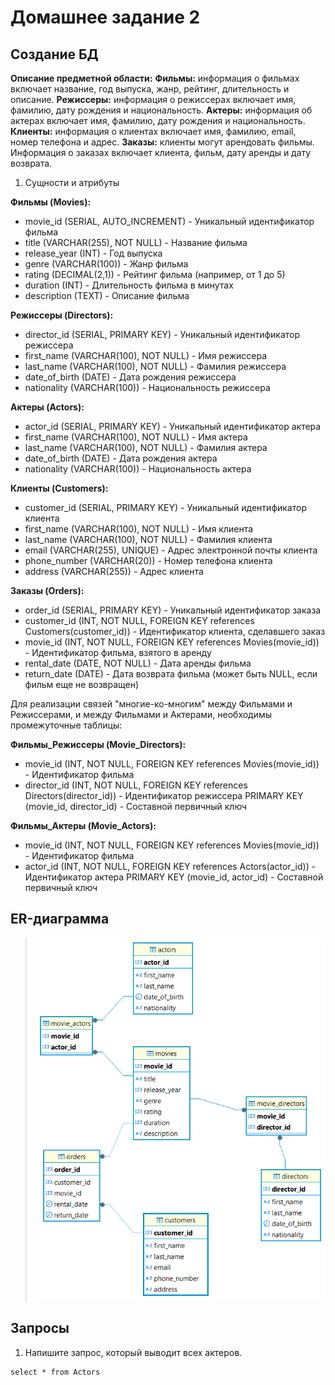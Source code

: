 # Домашнее задание 2
## Создание БД

**Описание предметной области:**
**Фильмы:** информация о фильмах включает название, год выпуска, жанр, рейтинг, длительность и описание.
**Режиссеры:** информация о режиссерах включает имя, фамилию, дату рождения и национальность.
**Актеры:** информация об актерах включает имя, фамилию, дату рождения и национальность.
**Клиенты:** информация о клиентах включает имя, фамилию, email, номер телефона и адрес.
**Заказы:** клиенты могут арендовать фильмы. Информация о заказах включает клиента, фильм, дату аренды и дату возврата.

1. Сущности и атрибуты

**Фильмы (Movies):**

- movie_id (SERIAL, AUTO_INCREMENT) - Уникальный идентификатор фильма
- title (VARCHAR(255), NOT NULL) - Название фильма
- release_year (INT) - Год выпуска
- genre (VARCHAR(100)) - Жанр фильма
- rating (DECIMAL(2,1)) - Рейтинг фильма (например, от 1 до 5)
- duration (INT) - Длительность фильма в минутах
- description (TEXT) - Описание фильма


**Режиссеры (Directors):**

- director_id (SERIAL, PRIMARY KEY) - Уникальный идентификатор режиссера
- first_name (VARCHAR(100), NOT NULL) - Имя режиссера
- last_name (VARCHAR(100), NOT NULL) - Фамилия режиссера
- date_of_birth (DATE) - Дата рождения режиссера
- nationality (VARCHAR(100)) - Национальность режиссера

**Актеры (Actors):**

- actor_id (SERIAL, PRIMARY KEY) - Уникальный идентификатор актера
- first_name (VARCHAR(100), NOT NULL) - Имя актера
- last_name (VARCHAR(100), NOT NULL) - Фамилия актера
- date_of_birth (DATE) - Дата рождения актера
- nationality (VARCHAR(100)) - Национальность актера

**Клиенты (Customers):**

- customer_id (SERIAL, PRIMARY KEY) - Уникальный идентификатор клиента
- first_name (VARCHAR(100), NOT NULL) - Имя клиента
- last_name (VARCHAR(100), NOT NULL) - Фамилия клиента
- email (VARCHAR(255), UNIQUE) - Адрес электронной почты клиента
- phone_number (VARCHAR(20)) - Номер телефона клиента
- address (VARCHAR(255)) - Адрес клиента

**Заказы (Orders):**

- order_id (SERIAL, PRIMARY KEY) - Уникальный идентификатор заказа
- customer_id (INT, NOT NULL, FOREIGN KEY references Customers(customer_id)) - Идентификатор клиента, сделавшего заказ
- movie_id (INT, NOT NULL, FOREIGN KEY references Movies(movie_id)) - Идентификатор фильма, взятого в аренду
- rental_date (DATE, NOT NULL) - Дата аренды фильма
- return_date (DATE) - Дата возврата фильма (может быть NULL, если фильм еще не возвращен)


Для реализации связей "многие-ко-многим" между Фильмами и Режиссерами, и между Фильмами и Актерами, необходимы промежуточные таблицы:


**Фильмы_Режиссеры (Movie_Directors):**

- movie_id (INT, NOT NULL, FOREIGN KEY references Movies(movie_id)) - Идентификатор фильма
- director_id (INT, NOT NULL, FOREIGN KEY references Directors(director_id)) - Идентификатор режиссера
PRIMARY KEY (movie_id, director_id) - Составной первичный ключ

**Фильмы_Актеры (Movie_Actors):**

- movie_id (INT, NOT NULL, FOREIGN KEY references Movies(movie_id)) - Идентификатор фильма
- actor_id (INT, NOT NULL, FOREIGN KEY references Actors(actor_id)) - Идентификатор актера
PRIMARY KEY (movie_id, actor_id) - Составной первичный ключ


## ER-диаграмма
>![Результат 1](/er_d.png)

## Запросы

1. Напишите запрос, который выводит всех актеров.
```
select * from Actors
```

